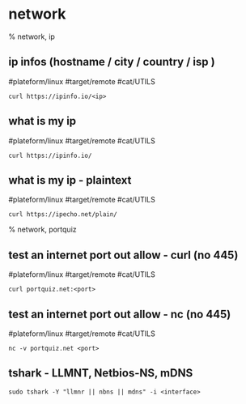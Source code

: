 # network

% network, ip

## ip infos (hostname / city / country / isp )
#plateform/linux  #target/remote  #cat/UTILS  
```
curl https://ipinfo.io/<ip>
```

## what is my ip
#plateform/linux  #target/remote  #cat/UTILS  
```
curl https://ipinfo.io/
```

## what is my ip - plaintext
#plateform/linux  #target/remote  #cat/UTILS 
```
curl https://ipecho.net/plain/
```

% network, portquiz

## test an internet port out allow - curl (no 445)
#plateform/linux  #target/remote  #cat/UTILS 
```
curl portquiz.net:<port>
```

## test an internet port out allow - nc (no 445)
#plateform/linux  #target/remote  #cat/UTILS 
```
nc -v portquiz.net <port>
```

## tshark - LLMNT, Netbios-NS, mDNS

```
sudo tshark -Y "llmnr || nbns || mdns" -i <interface>
```